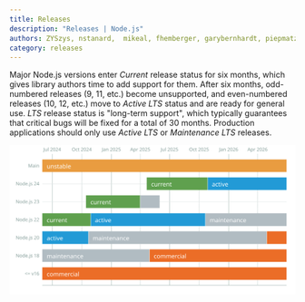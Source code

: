 ```yaml
---
title: Releases
description: "Releases | Node.js"
authors: ZYSzys, nstanard,  mikeal, fhemberger, garybernhardt, piepmatz, boneskull, bjb568
category: releases
---
```


Major Node.js versions enter _Current_ release status for six months, which gives library authors time to add support for them.
After six months, odd-numbered releases (9, 11, etc.) become unsupported, and even-numbered releases (10, 12, etc.) move to _Active LTS_ status and are ready for general use.
_LTS_ release status is "long-term support", which typically guarantees that critical bugs will be fixed for a total of 30 months.
Production applications should only use _Active LTS_ or _Maintenance LTS_ releases.

![Releases](https://raw.githubusercontent.com/nodejs/Release/master/schedule.svg?sanitize=true)
